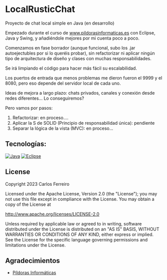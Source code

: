 # LocalRusticChat
Proyecto de chat local simple en Java (en desarrollo)

Empezado durante el curso de www.pildorasinformaticas.es con Eclipse, Java y Swing, y añadiéndole mejores por mi cuenta poco a poco.

Comenzamos en fase borrador (aunque funcional, subo los .jar autoejectubles por si lo queréis probar), sin refactorizar ni aplicar ningún tipo de arquitectura de diseño y clases con muchas responsabilidades. 

Se irá limpiando el código para hacer más fácil su escalabilidad.

Los puertos de entrada que menos problemas me dieron fueron el 9999 y el 8080, pero eso depende del servidor local de cada uno.

Ideas de mejora a largo plazo: chats privados, canales y conexión desde redes diferentes... Lo conseguiremos?

Pero vamos por pasos:

1. Refactorizar: en proceso....
2. Aplicar la S de SOLID (Principio de responsabilidad única): pendiente
3. Separar la lógica de la vista (MVC): en proceso...

## Tecnologías:
[![Java](https://img.shields.io/badge/Java-ED8B00?style=for-the-badge&logo=java&logoColor=white)]()
[![Eclipse](https://badgen.net/badge/icon/eclipse?icon=eclipse&label)](https://https://eclipse.org/)

## License

Copyright 2023 Carlos Ferreiro

Licensed under the Apache License, Version 2.0 (the "License");
you may not use this file except in compliance with the License.
You may obtain a copy of the License at

http://www.apache.org/licenses/LICENSE-2.0

Unless required by applicable law or agreed to in writing, software
distributed under the License is distributed on an "AS IS" BASIS,
WITHOUT WARRANTIES OR CONDITIONS OF ANY KIND, either express or implied.
See the License for the specific language governing permissions and
limitations under the License.

## Agradecimientos

* [Píldoras Informáticas](https://www.pildorasinformaticas.es/)
